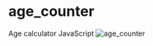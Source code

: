 # age_counter
Age calculator JavaScript
![age_counter](https://github.com/goonyboy/age_counter/assets/88856796/b1ede691-c567-4aac-b2b5-6f6914c02858)
